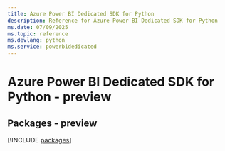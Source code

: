 ```yaml
---
title: Azure Power BI Dedicated SDK for Python
description: Reference for Azure Power BI Dedicated SDK for Python
ms.date: 07/09/2025
ms.topic: reference
ms.devlang: python
ms.service: powerbidedicated
---
```

# Azure Power BI Dedicated SDK for Python - preview
## Packages - preview
[!INCLUDE [packages](power-bi-dedicated-index.md)]